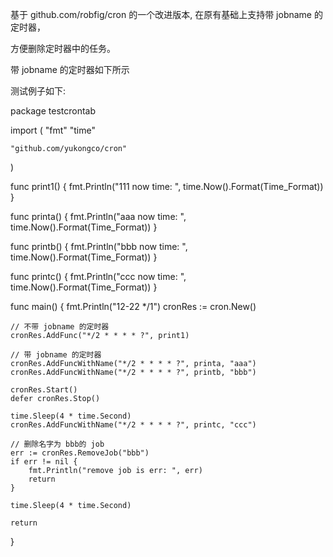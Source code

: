 
基于 github.com/robfig/cron 的一个改进版本, 在原有基础上支持带 jobname 的定时器，

方便删除定时器中的任务。

带 jobname 的定时器如下所示

测试例子如下:

package testcrontab

import (
    "fmt"
    "time"

    "github.com/yukongco/cron"
)

func print1() {
    fmt.Println("111 now time: ", time.Now().Format(Time_Format))
}

func printa() {
    fmt.Println("aaa now time: ", time.Now().Format(Time_Format))
}

func printb() {
    fmt.Println("bbb now time: ", time.Now().Format(Time_Format))
}

func printc() {
    fmt.Println("ccc now time: ", time.Now().Format(Time_Format))
}

func main() {
    fmt.Println("12-22 */1")
    cronRes := cron.New()
	
	// 不带 jobname 的定时器 
	cronRes.AddFunc("*/2 * * * * ?", print1)

    // 带 jobname 的定时器
	cronRes.AddFuncWithName("*/2 * * * * ?", printa, "aaa")
	cronRes.AddFuncWithName("*/2 * * * * ?", printb, "bbb")

	cronRes.Start()
	defer cronRes.Stop()

	time.Sleep(4 * time.Second)
	cronRes.AddFuncWithName("*/2 * * * * ?", printc, "ccc")

    // 删除名字为 bbb的 job
	err := cronRes.RemoveJob("bbb")
	if err != nil {
		fmt.Println("remove job is err: ", err)
		return
	}

	time.Sleep(4 * time.Second)
	
	return
}

